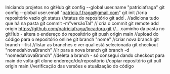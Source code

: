 Iniciando projetos no gitHub
git config --global user.name "patriciafraga"
git config --global user.email "patricia.f.fraga@gmail.com"
git init //cria repositório vazio
git status //status do repositório
git add . //adiciona tudo que há na pasta 
git commit -m"versãoTal" // cria o commit
git remote add origin https://github.com/patriciafraga/locadora.git //....caminho da pasta no gitHub - altera o endereço do repositório
git push origin main //upload do código para o repositório online
git branch "nome" //criar nova branch
git branch --list //listar as branches e ver qual está selecionada
git checkout "nomedaNovaBranch" //ir para a nova branch
git branch -d "nomedaNovaBranch" //deleta a branch - só consegui dando checkout para main de volta
git clone endereço/do/repositório //copiar repositório
git pull origin main //verificação das versões e atualização do código